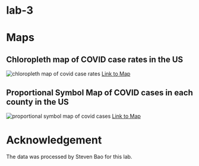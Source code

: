 # lab-3

# Maps

## Chloropleth map of COVID case rates in the US

![chloropleth map of covid case rates](img/rates.png)
[Link to Map](mapone.html)

## Proportional Symbol Map of COVID cases in each county in the US

![proportional symbol map of covid cases](img/cases.png)
[Link to Map](maptwo.html)

# Acknowledgement

The data was processed by Steven Bao for this lab.

